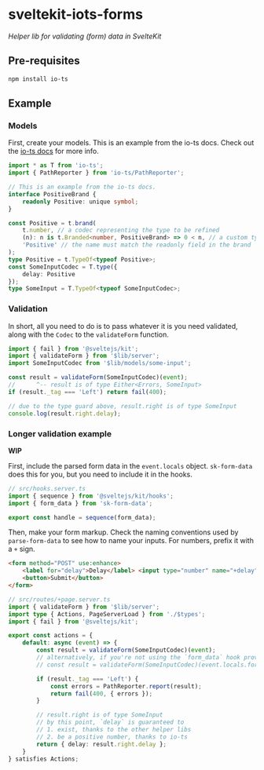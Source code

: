 # sveltekit-iots-forms
_Helper lib for validating (form) data in SvelteKit_

## Pre-requisites

```bash
npm install io-ts
```

## Example

### Models

First, create your models. This is an example from the io-ts docs.
Check out the [io-ts docs](https://gcanti.github.io/io-ts/) for more info.

```typescript
import * as T from 'io-ts';
import { PathReporter } from 'io-ts/PathReporter';

// This is an example from the io-ts docs.
interface PositiveBrand {
	readonly Positive: unique symbol;
}

const Positive = t.brand(
	t.number, // a codec representing the type to be refined
	(n): n is t.Branded<number, PositiveBrand> => 0 < n, // a custom type guard using the build-in helper `Branded`
	'Positive' // the name must match the readonly field in the brand
);
type Positive = t.TypeOf<typeof Positive>;
const SomeInputCodec = T.type({
	delay: Positive
});
type SomeInput = T.TypeOf<typeof SomeInputCodec>;
```

### Validation

In short, all you need to do is to pass whatever it is you need validated,
along with the `Codec` to the `validateForm` function.

```typescript
import { fail } from '@sveltejs/kit';
import { validateForm } from '$lib/server';
import SomeInputCodec from '$lib/models/some-input';

const result = validateForm(SomeInputCodec)(event);
//		^-- result is of type Either<Errors, SomeInput>
if (result._tag === 'Left') return fail(400);

// due to the type guard above, result.right is of type SomeInput
console.log(result.right.delay);
```

### Longer validation example

**WIP**


First, include the parsed form data in the `event.locals` object.
`sk-form-data` does this for you, but you need to include it in the hooks.

```typescript
// src/hooks.server.ts
import { sequence } from '@sveltejs/kit/hooks';
import { form_data } from 'sk-form-data';

export const handle = sequence(form_data);
```

Then, make your form markup. Check the naming conventions used by
`parse-form-data` to see how to name your inputs. For numbers,
prefix it with a `+` sign.

```html
<form method="POST" use:enhance>
	<label for="delay">Delay</label> <input type="number" name="+delay" />ms
	<button>Submit</button>
</form>
```

```typescript
// src/routes/+page.server.ts
import { validateForm } from '$lib/server';
import type { Actions, PageServerLoad } from './$types';
import { fail } from '@sveltejs/kit';

export const actions = {
	default: async (event) => {
		const result = validateForm(SomeInputCodec)(event);
		// alternatively, if you're not using the `form_data` hook provided by `sk-form-data`
		// const result = validateForm(SomeInputCodec)(event.locals.form_data);

		if (result._tag === 'Left') {
			const errors = PathReporter.report(result);
			return fail(400, { errors });
		}

		// result.right is of type SomeInput
		// by this point, `delay` is guaranteed to
		// 1. exist, thanks to the other helper libs
		// 2. be a positive number, thanks to io-ts
		return { delay: result.right.delay };
	}
} satisfies Actions;
```
